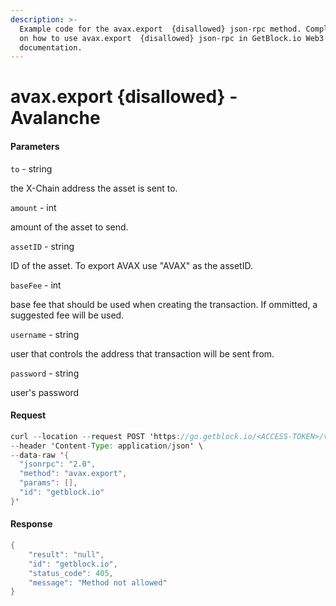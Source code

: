 ```yaml
---
description: >-
  Example code for the avax.export  {disallowed} json-rpc method. Сomplete guide
  on how to use avax.export  {disallowed} json-rpc in GetBlock.io Web3
  documentation.
---
```


# avax.export {disallowed} - Avalanche

#### Parameters

`to` - string

the X-Chain address the asset is sent to.

`amount` - int

amount of the asset to send.

`assetID` - string

ID of the asset. To export AVAX use "AVAX" as the assetID.

`baseFee` - int

base fee that should be used when creating the transaction. If ommitted, a suggested fee will be used.

`username` - string

user that controls the address that transaction will be sent from.

`password` - string

user's password

#### Request

```java
curl --location --request POST 'https://go.getblock.io/<ACCESS-TOKEN>/v1/ext/bc/C/rpc' \
--header 'Content-Type: application/json' \
--data-raw '{
  "jsonrpc": "2.0",
  "method": "avax.export",
  "params": [],
  "id": "getblock.io"
}'
```

#### Response

```java
{
    "result": "null",
    "id": "getblock.io",
    "status_code": 405,
    "message": "Method not allowed"
}
```
